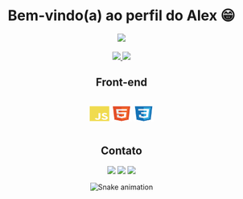 <h1 align="center"> Bem-vindo(a) ao perfil do Alex 😁 </h1> 

 <div align="center"> <img height ="400"  src="https://media.tenor.com/ua2pghKGg4YAAAAC/lucky-star-anime.gif"/> </div> <br>

 <div align="center">
   <a href="https://github.com/crowy-sg">
   <img height="180em" src="https://github-readme-stats.vercel.app/api?username=crowy-sg&show_icons=true&theme=tokyonight&include_all_commits=true&count_private=true"/> 
   
 <a align="center" href="https://github.com/crowy-sg">
    <img height="180" src="https://github-readme-stats.vercel.app/api/top-langs/?username=crowy-sg&theme=tokyonight">
 </a>

</div>
 
 <h2 align="center">
   Front-end
 </h2>
<div align="center" style="display: inline_block"><br>
  <img align="center" alt="Js" height="30" width="40" src="https://raw.githubusercontent.com/devicons/devicon/master/icons/javascript/javascript-plain.svg">
  <img align="center" alt="HTML" height="30" width="40" src="https://raw.githubusercontent.com/devicons/devicon/master/icons/html5/html5-original.svg">
  <img align="center" alt="CSS" height="30" width="40" src="https://raw.githubusercontent.com/devicons/devicon/master/icons/css3/css3-original.svg">
</div>
 
 <br>
 
  <h2 align="center">
    Contato
  </h2>
 
<div align="center"> 
  
  <a href="https://www.instagram.com/allec.sg/" target="_blank"><img src="https://img.shields.io/badge/-Instagram-%23E4405F?style=for-the-badge&logo=instagram&logoColor=white" target="_blank"></a>
  <a href = "mailto:alexgomes98.contato@gmail.com"><img src="https://img.shields.io/badge/-Gmail-%23333?style=for-the-badge&logo=gmail&logoColor=white" target="_blank"></a>
  <a href="" target="_blank"><img src="https://img.shields.io/badge/-LinkedIn-%230077B5?style=for-the-badge&logo=linkedin&logoColor=white" target="_blank"></a> 
 
  ![Snake animation](https://github.com/crowy-sg/crowy-sg/blob/output/github-contribution-grid-snake.svg)

</div>
